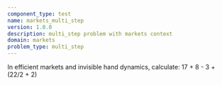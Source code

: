 ```yaml
---
component_type: test
name: markets_multi_step
version: 1.0.0
description: multi_step problem with markets context
domain: markets
problem_type: multi_step
---
```


In efficient markets and invisible hand dynamics, calculate: 17 + 8 - 3 + (22/2 + 2)
